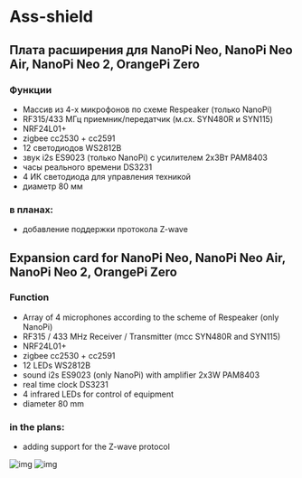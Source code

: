 # Ass-shield
## Плата расширения для NanoPi Neo, NanoPi Neo Air, NanoPi Neo 2, OrangePi Zero
### Функции
- Массив из 4-х микрофонов по схеме Respeaker (только NanoPi)
- RF315/433 МГц приемник/передатчик (м.cx. SYN480R и SYN115)
- NRF24L01+
- zigbee cc2530 + cc2591
- 12 светодиодов WS2812B
- звук i2s ES9023 (только NanoPi) c усилителем 2х3Вт PAM8403
- часы реального времени DS3231
- 4 ИК светодиода для управления техникой
- диаметр 80 мм
### в планах:
- добавление поддержки протокола Z-wave
## Expansion card for NanoPi Neo, NanoPi Neo Air, NanoPi Neo 2, OrangePi Zero
### Function
- Array of 4 microphones according to the scheme of Respeaker (only NanoPi)
- RF315 / 433 MHz Receiver / Transmitter (mcc SYN480R and SYN115)
- NRF24L01+
- zigbee cc2530 + cc2591
- 12 LEDs WS2812B
- sound i2s ES9023 (only NanoPi) with amplifier 2x3W PAM8403
- real time clock DS3231
- 4 infrared LEDs for control of equipment
- diameter 80 mm
### in the plans:
- adding support for the Z-wave protocol

![img](https://github.com/immortalserg/Ass-shield/blob/master/Ass_shield_OPi_zero1.png?raw=true)
![img](https://github.com/immortalserg/Ass-shield/blob/master/Ass_shield_OPi_zero2.png?raw=true)
